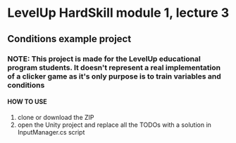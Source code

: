 # LevelUp HardSkill module 1, lecture 3

## Conditions example project

### NOTE: This project is made for the LevelUp educational program students. It doesn't represent a real implementation of a clicker game as it's only purpose is to train variables and conditions
#### HOW TO USE

1. clone or download the ZIP
1. open the Unity project and replace all the TODOs with a solution in InputManager.cs script
